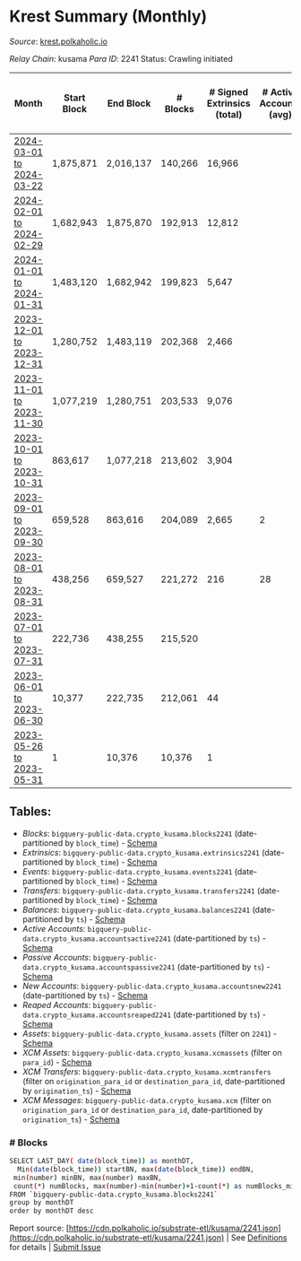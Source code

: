 # Krest Summary (Monthly)

_Source_: [krest.polkaholic.io](https://krest.polkaholic.io)

*Relay Chain*: kusama
*Para ID*: 2241
Status: Crawling initiated


| Month | Start Block | End Block | # Blocks | # Signed Extrinsics (total) | # Active Accounts (avg) | # Addresses with Balances (max) | Issues |
| ----- | ----------- | --------- | -------- | --------------------------- | ----------------------- | ------------------------------- | ------ |
| [2024-03-01 to 2024-03-22](/kusama/2241-krest/2024-03-31.md) | 1,875,871 | 2,016,137 | 140,266 | 16,966 |  |  | - 1 (0.00%) |   
| [2024-02-01 to 2024-02-29](/kusama/2241-krest/2024-02-29.md) | 1,682,943 | 1,875,870 | 192,913 | 12,812 |  |  | - 15 (0.01%) |   
| [2024-01-01 to 2024-01-31](/kusama/2241-krest/2024-01-31.md) | 1,483,120 | 1,682,942 | 199,823 | 5,647 |  |  | -   |   
| [2023-12-01 to 2023-12-31](/kusama/2241-krest/2023-12-31.md) | 1,280,752 | 1,483,119 | 202,368 | 2,466 |  |  | -   |   
| [2023-11-01 to 2023-11-30](/kusama/2241-krest/2023-11-30.md) | 1,077,219 | 1,280,751 | 203,533 | 9,076 |  |  | -   |   
| [2023-10-01 to 2023-10-31](/kusama/2241-krest/2023-10-31.md) | 863,617 | 1,077,218 | 213,602 | 3,904 |  |  | -   |   
| [2023-09-01 to 2023-09-30](/kusama/2241-krest/2023-09-30.md) | 659,528 | 863,616 | 204,089 | 2,665 | 2 |  | -   |   
| [2023-08-01 to 2023-08-31](/kusama/2241-krest/2023-08-31.md) | 438,256 | 659,527 | 221,272 | 216 | 28 |  | -   |   
| [2023-07-01 to 2023-07-31](/kusama/2241-krest/2023-07-31.md) | 222,736 | 438,255 | 215,520 |  |  |  | -   |   
| [2023-06-01 to 2023-06-30](/kusama/2241-krest/2023-06-30.md) | 10,377 | 222,735 | 212,061 | 44 |  |  | - 298 (0.14%) |   
| [2023-05-26 to 2023-05-31](/kusama/2241-krest/2023-05-31.md) | 1 | 10,376 | 10,376 | 1 |  |  | -   |   

## Tables:

* _Blocks_: `bigquery-public-data.crypto_kusama.blocks2241` (date-partitioned by `block_time`) - [Schema](/schema/balances.json)
* _Extrinsics_: `bigquery-public-data.crypto_kusama.extrinsics2241` (date-partitioned by `block_time`) - [Schema](/schema/extrinsics.json)
* _Events_: `bigquery-public-data.crypto_kusama.events2241` (date-partitioned by `block_time`) - [Schema](/schema/events.json)
* _Transfers_: `bigquery-public-data.crypto_kusama.transfers2241` (date-partitioned by `block_time`) - [Schema](/schema/transfers.json)
* _Balances_: `bigquery-public-data.crypto_kusama.balances2241` (date-partitioned by `ts`) - [Schema](/schema/balances.json)
* _Active Accounts_: `bigquery-public-data.crypto_kusama.accountsactive2241` (date-partitioned by `ts`) - [Schema](/schema/accountsactive.json)
* _Passive Accounts_: `bigquery-public-data.crypto_kusama.accountspassive2241` (date-partitioned by `ts`) - [Schema](/schema/accountspassive.json)
* _New Accounts_: `bigquery-public-data.crypto_kusama.accountsnew2241` (date-partitioned by `ts`) - [Schema](/schema/accountsnew.json)
* _Reaped Accounts_: `bigquery-public-data.crypto_kusama.accountsreaped2241` (date-partitioned by `ts`) - [Schema](/schema/accountsreaped.json)
* _Assets_: `bigquery-public-data.crypto_kusama.assets` (filter on `2241`) - [Schema](/schema/assets.json)
* _XCM Assets_: `bigquery-public-data.crypto_kusama.xcmassets` (filter on `para_id`) - [Schema](/schema/xcmassets.json)
* _XCM Transfers_: `bigquery-public-data.crypto_kusama.xcmtransfers` (filter on `origination_para_id` or `destination_para_id`, date-partitioned by `origination_ts`) - [Schema](/schema/xcmtransfers.json)
* _XCM Messages_: `bigquery-public-data.crypto_kusama.xcm` (filter on `origination_para_id` or `destination_para_id`, date-partitioned by `origination_ts`) - [Schema](/schema/xcm.json)

### # Blocks
```bash
SELECT LAST_DAY( date(block_time)) as monthDT,
  Min(date(block_time)) startBN, max(date(block_time)) endBN, 
 min(number) minBN, max(number) maxBN, 
 count(*) numBlocks, max(number)-min(number)+1-count(*) as numBlocks_missing 
FROM `bigquery-public-data.crypto_kusama.blocks2241` 
group by monthDT 
order by monthDT desc
```


Report source: [https://cdn.polkaholic.io/substrate-etl/kusama/2241.json](https://cdn.polkaholic.io/substrate-etl/kusama/2241.json) | See [Definitions](/DEFINITIONS.md) for details | [Submit Issue](https://github.com/colorfulnotion/substrate-etl/issues)
